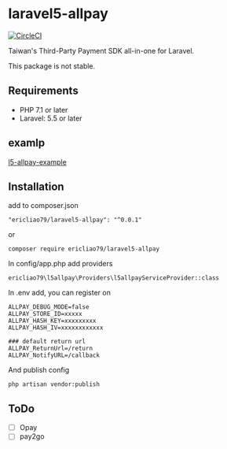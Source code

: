 # laravel5-allpay
[![CircleCI](https://circleci.com/gh/ericliao79/laravel5-allpay.svg?style=shield)](https://circleci.com/gh/ericliao79/laravel5-allpay)

Taiwan's Third-Party Payment SDK all-in-one for Laravel.

This package is not stable.

## Requirements

* PHP 7.1 or later
* Laravel: 5.5 or later

## examlp
[l5-allpay-example](https://github.com/ericliao79/l5-allpay-examlp)

## Installation
add to composer.json
```
"ericliao79/laravel5-allpay": "^0.0.1"
```
or
```
composer require ericliao79/laravel5-allpay
```

In config/app.php add providers
```
ericliao79\l5allpay\Providers\l5allpayServiceProvider::class
```

In .env add, you can register on
```
ALLPAY_DEBUG_MODE=false
ALLPAY_STORE_ID=xxxxx
ALLPAY_HASH_KEY=xxxxxxxxx
ALLPAY_HASH_IV=xxxxxxxxxxxx

### default return url
ALLPAY_ReturnUrl=/return
ALLPAY_NotifyURL=/callback
```

And publish config
```
php artisan vendor:publish
```

## ToDo
 - [ ] Opay
 - [ ] pay2go
